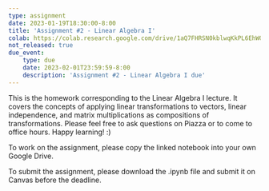 ```yaml
---
type: assignment
date: 2023-01-19T18:30:00-8:00
title: 'Assignment #2 - Linear Algebra I'
colab: https://colab.research.google.com/drive/1aQ7FHRSN0kblwqKkPL6EhW0LXm7eqWKn?usp=share_link
not_released: true
due_event: 
    type: due
    date: 2023-02-01T23:59:59-8:00
    description: 'Assignment #2 - Linear Algebra I due'
---
```

This is the homework corresponding to the Linear Algebra I lecture. It covers the concepts of applying linear transformations to vectors, linear independence, and matrix multiplications as compositions of transformations. Please feel free to ask questions on Piazza or to come to office hours. Happy learning! :)

To work on the assignment, please copy the linked notebook into your own Google Drive. 

To submit the assignment, please download the .ipynb file and submit it on Canvas before the deadline.